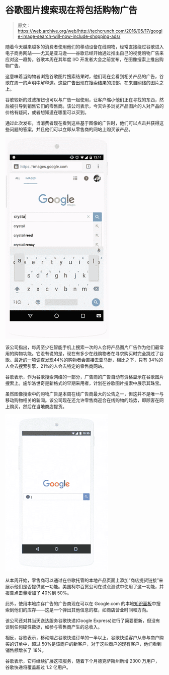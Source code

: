 # 谷歌图片搜索现在将包括购物广告 

> 原文：<https://web.archive.org/web/http://techcrunch.com/2016/05/17/google-image-search-will-now-include-shopping-ads/>

随着今天越来越多的消费者使用他们的移动设备在线购物，经常直接绕过谷歌进入电子商务网站——尤其是亚马逊——谷歌已经开始通过推出自己的视觉购物广告来应对这一趋势。谷歌本周在其年度 I/O 开发者大会之前宣布，在图像搜索上推出购物广告。

这意味着当购物者浏览谷歌图片搜索结果时，他们现在会看到相关产品的广告，谷歌在周一的声明中解释道。这些广告出现在搜索结果的顶部，在来自网络的图片之上。

谷歌较新的过滤按钮也可以与广告一起使用，让客户缩小他们正在寻找的东西，然后被引导到销售它们的零售商。该公司表示，今天许多浏览产品图片的人对产品的价格有疑问，或者想知道在哪里可以买到。

通过此次发布，当消费者现在看到这些基于图像的广告时，他们可以点击并获得这些问题的答案，并且他们可以立即从零售商的网站上购买该产品。

![swarovski v2](img/5e7b4acd3fb7b939f2d7e5e74592d9f8.png)

该公司指出，每周至少在智能手机上搜索一次的人会将产品图片广告作为他们最常用的购物功能。它没有说的是，现在有多少在线购物者在寻求购买时完全跳过了谷歌。[最近的一项调查发现](https://web.archive.org/web/20230128092931/http://bloomreach.com/2015/10/survey-amazon-is-burying-the-competiton-in-search/)44%的购物者会直接去亚马逊，相比之下，只有 34%的人会去搜索引擎，21%的人会去特定的零售商网站。

谷歌表示，作为谷歌搜索网络的一部分，广告商的广告自动有资格显示在谷歌图片搜索上。施华洛世奇是新格式的早期采用者，计划在谷歌图片搜索中展示其珠宝。

虽然图像搜索中的购物广告是本周在线广告商最大的公告之一，但这并不是唯一与移动购物相关的新闻。该公司现在还允许零售商迎合在线购物的趋势，即顾客在网上购买，然后在当地商店提货。

![FitBit-GIFv10](img/afcf1e7c88910427164a1e87122bf07a.png)

从本周开始，零售商可以通过在谷歌托管的本地产品页面上添加“商店提货链接”来展示他们是否提供这一功能。美国柯尔百货公司在试点测试中使用了这一功能，并报告点击量增加了 40%到 50%。

此外，使用本地库存广告的广告商现在可以在 Google.com 的本地[知识面板](https://web.archive.org/web/20230128092931/https://support.google.com/business/answer/6331288?hl=en)中搜索到他们的库存——这是一个弹出其他信息的框，如商店营业时间和方向。

该公司还对其当天送达服务谷歌快递(Google Express)进行了简要更新，但没有谈到任何硬性数据，如参与零售商产生的总收入。

相反，谷歌表示，移动端占谷歌快递订单的一半以上，谷歌快递客户从参与商户购买的订单中，超过 50%是该商户的新客户，对于这些商户的现有客户，他们看到销售额增长了 18%。

谷歌表示，它将继续扩展这项服务，随着下个月德克萨斯州新增 2300 万用户，谷歌快递将覆盖超过 1.2 亿用户。